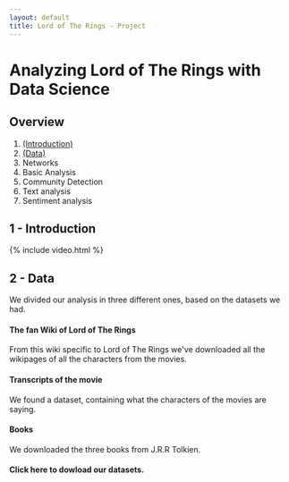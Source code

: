 ```yaml
---
layout: default
title: Lord of The Rings - Project 
---
```


# Analyzing Lord of The Rings with Data Science

## Overview 

1. [(Introduction)](#1---introduction)
2. [(Data)](#2---data)
3. Networks
4. Basic Analysis
5. Community Detection
6. Text analysis
7. Sentiment analysis

## 1 - Introduction 

{% include video.html %}

## 2 - Data
We divided our analysis in three different ones, based on the datasets we had.

#### The fan Wiki of Lord of The Rings

From this wiki specific to Lord of The Rings we've downloaded all the wikipages of all the characters from the movies.

#### Transcripts of the movie

We found a dataset, containing what the characters of the movies are saying. 

#### Books

We downloaded the three books from J.R.R Tolkien.

#### Click here to dowload our datasets.


